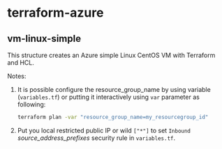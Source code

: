 # terraform-azure
## **vm-linux-simple**

This structure creates an Azure simple Linux CentOS VM with Terraform and HCL.

Notes:

1. It is possible configure the resource_group_name by using variable (`variables.tf`) or putting it interactively using `var` parameter as following:

    ```sh
    terraform plan -var "resource_group_name=my_resourcegroup_id"
    ```
2. Put you local restricted public IP or wild `["*"]` to set `Inbound` *source_address_prefixes* security rule in `variables.tf`.
